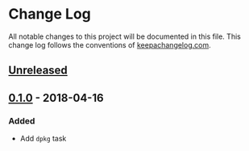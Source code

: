 # Change Log
All notable changes to this project will be documented in this
file. This change log follows the conventions of
[keepachangelog.com](http://keepachangelog.com/).

## [Unreleased]

[Unreleased]: https://github.com/your-name/boot-deb/compare/0.1.0...HEAD

## [0.1.0] - 2018-04-16
### Added

- Add `dpkg` task

[0.1.0]: https://github.com/your-name/boot-deb/compare/3d0c43f...0.1.0
